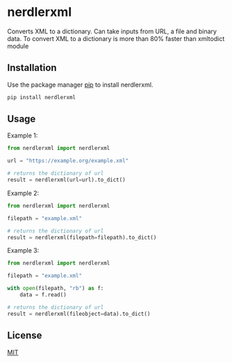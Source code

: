 # nerdlerxml

Converts XML to a dictionary. Can take inputs from URL, a file and binary data. To convert XML to a dictionary is more than 80% faster than xmltodict module

## Installation

Use the package manager [pip](https://pip.pypa.io/en/stable/) to install nerdlerxml.

```bash
pip install nerdlerxml
```

## Usage
Example 1:
```python
from nerdlerxml import nerdlerxml

url = "https://example.org/example.xml"

# returns the dictionary of url
result = nerdlerxml(url=url).to_dict()
```

Example 2:
```python
from nerdlerxml import nerdlerxml

filepath = "example.xml"

# returns the dictionary of url
result = nerdlerxml(filepath=filepath).to_dict()
```

Example 3:
```python
from nerdlerxml import nerdlerxml

filepath = "example.xml"

with open(filepath, "rb") as f:
    data = f.read()

# returns the dictionary of url
result = nerdlerxml(fileobject=data).to_dict()
```

## License
[MIT](https://choosealicense.com/licenses/mit/)